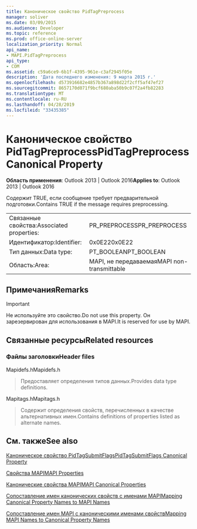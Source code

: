 ```yaml
---
title: Каноническое свойство PidTagPreprocess
manager: soliver
ms.date: 03/09/2015
ms.audience: Developer
ms.topic: reference
ms.prod: office-online-server
localization_priority: Normal
api_name:
- MAPI.PidTagPreprocess
api_type:
- COM
ms.assetid: c59a6ce9-6b1f-4395-961e-c3af2945f05e
description: 'Дата последнего изменения: 9 марта 2015 г.'
ms.openlocfilehash: d573916682e4857b367a898d22f2cff5af47ef27
ms.sourcegitcommit: 8657170d071f9bcf680aba50b9c07f2a4fb82283
ms.translationtype: MT
ms.contentlocale: ru-RU
ms.lasthandoff: 04/28/2019
ms.locfileid: "33435385"
---
```

# <a name="pidtagpreprocess-canonical-property"></a><span data-ttu-id="fd614-103">Каноническое свойство PidTagPreprocess</span><span class="sxs-lookup"><span data-stu-id="fd614-103">PidTagPreprocess Canonical Property</span></span>

  
  
<span data-ttu-id="fd614-104">**Область применения**: Outlook 2013 | Outlook 2016</span><span class="sxs-lookup"><span data-stu-id="fd614-104">**Applies to**: Outlook 2013 | Outlook 2016</span></span> 
  
<span data-ttu-id="fd614-105">Содержит TRUE, если сообщение требует предварительной подготовки.</span><span class="sxs-lookup"><span data-stu-id="fd614-105">Contains TRUE if the message requires preprocessing.</span></span>
  
|||
|:-----|:-----|
|<span data-ttu-id="fd614-106">Связанные свойства:</span><span class="sxs-lookup"><span data-stu-id="fd614-106">Associated properties:</span></span>  <br/> |<span data-ttu-id="fd614-107">PR_PREPROCESS</span><span class="sxs-lookup"><span data-stu-id="fd614-107">PR_PREPROCESS</span></span>  <br/> |
|<span data-ttu-id="fd614-108">Идентификатор:</span><span class="sxs-lookup"><span data-stu-id="fd614-108">Identifier:</span></span>  <br/> |<span data-ttu-id="fd614-109">0x0E22</span><span class="sxs-lookup"><span data-stu-id="fd614-109">0x0E22</span></span>  <br/> |
|<span data-ttu-id="fd614-110">Тип данных:</span><span class="sxs-lookup"><span data-stu-id="fd614-110">Data type:</span></span>  <br/> |<span data-ttu-id="fd614-111">PT_BOOLEAN</span><span class="sxs-lookup"><span data-stu-id="fd614-111">PT_BOOLEAN</span></span>  <br/> |
|<span data-ttu-id="fd614-112">Область:</span><span class="sxs-lookup"><span data-stu-id="fd614-112">Area:</span></span>  <br/> |<span data-ttu-id="fd614-113">MAPI, не передаваемая</span><span class="sxs-lookup"><span data-stu-id="fd614-113">MAPI non-transmittable</span></span>  <br/> |
   
## <a name="remarks"></a><span data-ttu-id="fd614-114">Примечания</span><span class="sxs-lookup"><span data-stu-id="fd614-114">Remarks</span></span>

> [!IMPORTANT]
> <span data-ttu-id="fd614-115">Не используйте это свойство.</span><span class="sxs-lookup"><span data-stu-id="fd614-115">Do not use this property.</span></span> <span data-ttu-id="fd614-116">Он зарезервирован для использования в MAPI.</span><span class="sxs-lookup"><span data-stu-id="fd614-116">It is reserved for use by MAPI.</span></span> 
  
## <a name="related-resources"></a><span data-ttu-id="fd614-117">Связанные ресурсы</span><span class="sxs-lookup"><span data-stu-id="fd614-117">Related resources</span></span>

### <a name="header-files"></a><span data-ttu-id="fd614-118">Файлы заголовки</span><span class="sxs-lookup"><span data-stu-id="fd614-118">Header files</span></span>

<span data-ttu-id="fd614-119">Mapidefs.h</span><span class="sxs-lookup"><span data-stu-id="fd614-119">Mapidefs.h</span></span>
  
> <span data-ttu-id="fd614-120">Предоставляет определения типов данных.</span><span class="sxs-lookup"><span data-stu-id="fd614-120">Provides data type definitions.</span></span>
    
<span data-ttu-id="fd614-121">Mapitags.h</span><span class="sxs-lookup"><span data-stu-id="fd614-121">Mapitags.h</span></span>
  
> <span data-ttu-id="fd614-122">Содержит определения свойств, перечисленных в качестве альтернативных имен.</span><span class="sxs-lookup"><span data-stu-id="fd614-122">Contains definitions of properties listed as alternate names.</span></span>
    
## <a name="see-also"></a><span data-ttu-id="fd614-123">См. также</span><span class="sxs-lookup"><span data-stu-id="fd614-123">See also</span></span>



[<span data-ttu-id="fd614-124">Каноническое свойство PidTagSubmitFlags</span><span class="sxs-lookup"><span data-stu-id="fd614-124">PidTagSubmitFlags Canonical Property</span></span>](pidtagsubmitflags-canonical-property.md)


[<span data-ttu-id="fd614-125">Свойства MAPI</span><span class="sxs-lookup"><span data-stu-id="fd614-125">MAPI Properties</span></span>](mapi-properties.md)
  
[<span data-ttu-id="fd614-126">Канонические свойства MAPI</span><span class="sxs-lookup"><span data-stu-id="fd614-126">MAPI Canonical Properties</span></span>](mapi-canonical-properties.md)
  
[<span data-ttu-id="fd614-127">Сопоставление имен канонических свойств с именами MAPI</span><span class="sxs-lookup"><span data-stu-id="fd614-127">Mapping Canonical Property Names to MAPI Names</span></span>](mapping-canonical-property-names-to-mapi-names.md)
  
[<span data-ttu-id="fd614-128">Сопоставление имен MAPI с каноническими именами свойств</span><span class="sxs-lookup"><span data-stu-id="fd614-128">Mapping MAPI Names to Canonical Property Names</span></span>](mapping-mapi-names-to-canonical-property-names.md)


